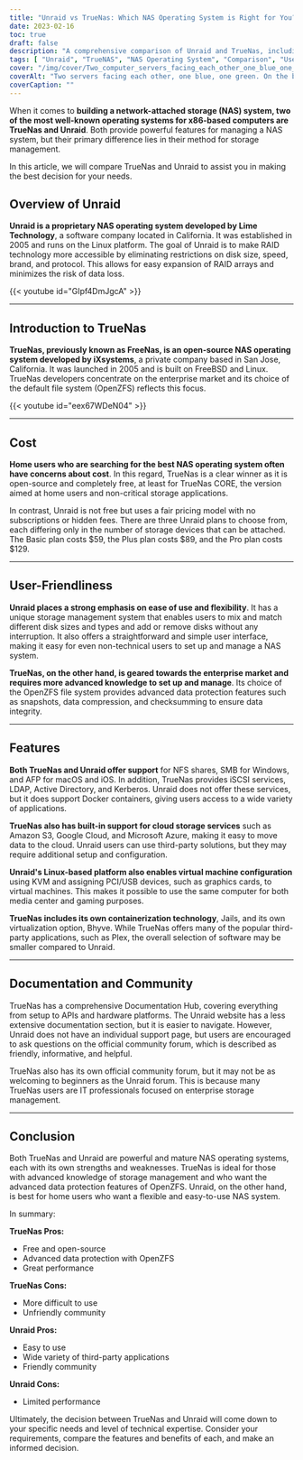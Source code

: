 ```yaml
---
title: "Unraid vs TrueNas: Which NAS Operating System is Right for You?"
date: 2023-02-16
toc: true
draft: false
description: "A comprehensive comparison of Unraid and TrueNas, including their user-friendliness, features, documentation, and community, to help users make an informed decision on which NAS operating system is best for their needs."
tags: [ "Unraid", "TrueNAS", "NAS Operating System", "Comparison", "User-Friendliness", "Features", "Documentation", "Community", "Open-Source", "Enterprise", "Data Protection", "Performance", "Flexibility", "Easy to Use", "Third-Party Applications", "Network-Attached Storage", "RAID Technology", "Storage Management", "OpenZFS", "Home Users", "Pricing Model", "Cloud Storage", "Virtualization", "Documentation Hub", "Community Forum", "Advanced Data Protection", "Mature NAS OS", "Technical Expertise", "IT Professionals"]
cover: "/img/cover/Two_computer_servers_facing_each_other_one_blue_one_green.png"
coverAlt: "Two servers facing each other, one blue, one green. On the blue side a person stands wearing a hardhat and safety vest. On the green side a person sitting on the couch."
coverCaption: ""
---
```


When it comes to **building a network-attached storage (NAS) system, two of the most well-known operating systems for x86-based computers are TrueNas and Unraid**. Both provide powerful features for managing a NAS system, but their primary difference lies in their method for storage management.

In this article, we will compare TrueNas and Unraid to assist you in making the best decision for your needs.

## Overview of Unraid

**Unraid is a proprietary NAS operating system developed by Lime Technology**, a software company located in California. It was established in 2005 and runs on the Linux platform. The goal of Unraid is to make RAID technology more accessible by eliminating restrictions on disk size, speed, brand, and protocol. This allows for easy expansion of RAID arrays and minimizes the risk of data loss.

{{< youtube id="GIpf4DmJgcA" >}}

______

## Introduction to TrueNas

**TrueNas, previously known as FreeNas, is an open-source NAS operating system developed by iXsystems**, a private company based in San Jose, California. It was launched in 2005 and is built on FreeBSD and Linux. TrueNas developers concentrate on the enterprise market and its choice of the default file system (OpenZFS) reflects this focus.

{{< youtube id="eex67WDeN04" >}}
______

## Cost

**Home users who are searching for the best NAS operating system often have concerns about cost**. In this regard, TrueNas is a clear winner as it is open-source and completely free, at least for TrueNas CORE, the version aimed at home users and non-critical storage applications.

In contrast, Unraid is not free but uses a fair pricing model with no subscriptions or hidden fees. There are three Unraid plans to choose from, each differing only in the number of storage devices that can be attached. The Basic plan costs $59, the Plus plan costs $89, and the Pro plan costs $129.

______

## User-Friendliness

**Unraid places a strong emphasis on ease of use and flexibility**. It has a unique storage management system that enables users to mix and match different disk sizes and types and add or remove disks without any interruption. It also offers a straightforward and simple user interface, making it easy for even non-technical users to set up and manage a NAS system.

**TrueNas, on the other hand, is geared towards the enterprise market and requires more advanced knowledge to set up and manage**. Its choice of the OpenZFS file system provides advanced data protection features such as snapshots, data compression, and checksumming to ensure data integrity.

______

## Features

**Both TrueNas and Unraid offer support** for NFS shares, SMB for Windows, and AFP for macOS and iOS. In addition, TrueNas provides iSCSI services, LDAP, Active Directory, and Kerberos. Unraid does not offer these services, but it does support Docker containers, giving users access to a wide variety of applications.

**TrueNas also has built-in support for cloud storage services** such as Amazon S3, Google Cloud, and Microsoft Azure, making it easy to move data to the cloud. Unraid users can use third-party solutions, but they may require additional setup and configuration.

**Unraid's Linux-based platform also enables virtual machine configuration** using KVM and assigning PCI/USB devices, such as graphics cards, to virtual machines. This makes it possible to use the same computer for both media center and gaming purposes.

**TrueNas includes its own containerization technology**, Jails, and its own virtualization option, Bhyve. While TrueNas offers many of the popular third-party applications, such as Plex, the overall selection of software may be smaller compared to Unraid.

______

## Documentation and Community

TrueNas has a comprehensive Documentation Hub, covering everything from setup to APIs and hardware platforms. The Unraid website has a less extensive documentation section, but it is easier to navigate. However, Unraid does not have an individual support page, but users are encouraged to ask questions on the official community forum, which is described as friendly, informative, and helpful.

TrueNas also has its own official community forum, but it may not be as welcoming to beginners as the Unraid forum. This is because many TrueNas users are IT professionals focused on enterprise storage management.

______

## Conclusion

Both TrueNas and Unraid are powerful and mature NAS operating systems, each with its own strengths and weaknesses. TrueNas is ideal for those with advanced knowledge of storage management and who want the advanced data protection features of OpenZFS. Unraid, on the other hand, is best for home users who want a flexible and easy-to-use NAS system.

In summary:

**TrueNas Pros:**
- Free and open-source
- Advanced data protection with OpenZFS
- Great performance

**TrueNas Cons:**
- More difficult to use
- Unfriendly community

**Unraid Pros:**
- Easy to use
- Wide variety of third-party applications
- Friendly community

**Unraid Cons:**
- Limited performance

Ultimately, the decision between TrueNas and Unraid will come down to your specific needs and level of technical expertise. Consider your requirements, compare the features and benefits of each, and make an informed decision.
